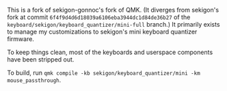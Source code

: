 This is a fork of sekigon-gonnoc's fork of QMK. 
(It diverges from sekigon's fork at commit `6f4f9d4d6d18039a6106eba3944dc1d84de36b27` of the `keyboard/sekigon/keyboard_quantizer/mini-full` branch.)
It primarily exists to manage my customizations to sekigon's mini keyboard quantizer firmware.

To keep things clean, most of the keyboards and userspace components have been stripped out.

To build, run `qmk compile -kb sekigon/keyboard_quantizer/mini -km mouse_passthrough`.
